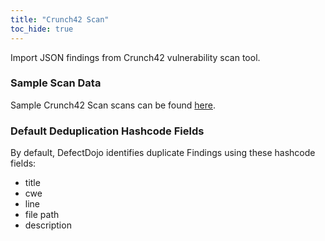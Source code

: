 ```yaml
---
title: "Crunch42 Scan"
toc_hide: true
---
```

Import JSON findings from Crunch42 vulnerability scan tool.

### Sample Scan Data
Sample Crunch42 Scan scans can be found [here](https://github.com/DefectDojo/django-DefectDojo/tree/master/unittests/scans/crunch42).

### Default Deduplication Hashcode Fields
By default, DefectDojo identifies duplicate Findings using these hashcode fields:

- title
- cwe
- line
- file path
- description
